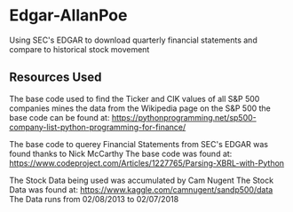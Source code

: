 # Edgar-AllanPoe
Using SEC's EDGAR to download quarterly financial statements and compare to historical stock movement

## Resources Used
The base code used to find the Ticker and CIK values of all S&P 500 companies mines the data from the Wikipedia page on the S&P 500
the base code can be found at: https://pythonprogramming.net/sp500-company-list-python-programming-for-finance/

The base code to querey Financial Statements from SEC's EDGAR was found thanks to Nick McCarthy
The base code was found at: https://www.codeproject.com/Articles/1227765/Parsing-XBRL-with-Python

The Stock Data being used was accumulated by Cam Nugent
The Stock Data was found at: https://www.kaggle.com/camnugent/sandp500/data
The Data runs from 02/08/2013 to 02/07/2018
